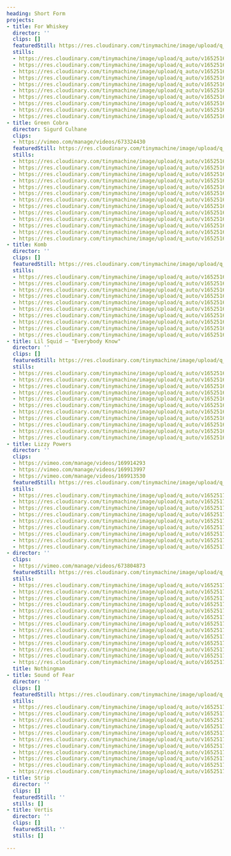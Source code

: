 ```yaml
---
heading: Short Form
projects:
- title: For Whiskey
  director: ''
  clips: []
  featuredStill: https://res.cloudinary.com/tinymachine/image/upload/q_auto/v1652516685/andrew-aiello/portfolio/for-whiskey-10_r4wsbd.jpg
  stills:
  - https://res.cloudinary.com/tinymachine/image/upload/q_auto/v1652516685/andrew-aiello/portfolio/for-whiskey-10_r4wsbd.jpg
  - https://res.cloudinary.com/tinymachine/image/upload/q_auto/v1652516685/andrew-aiello/portfolio/for-whiskey-09_te83eg.jpg
  - https://res.cloudinary.com/tinymachine/image/upload/q_auto/v1652516685/andrew-aiello/portfolio/for-whiskey-08_nivrn8.jpg
  - https://res.cloudinary.com/tinymachine/image/upload/q_auto/v1652516685/andrew-aiello/portfolio/for-whiskey-07_vom7y6.jpg
  - https://res.cloudinary.com/tinymachine/image/upload/q_auto/v1652516685/andrew-aiello/portfolio/for-whiskey-06_tv3y9n.jpg
  - https://res.cloudinary.com/tinymachine/image/upload/q_auto/v1652516684/andrew-aiello/portfolio/for-whiskey-05_ii682j.jpg
  - https://res.cloudinary.com/tinymachine/image/upload/q_auto/v1652516684/andrew-aiello/portfolio/for-whiskey-04_xm9agy.jpg
  - https://res.cloudinary.com/tinymachine/image/upload/q_auto/v1652516684/andrew-aiello/portfolio/for-whiskey-03_iozcsh.jpg
  - https://res.cloudinary.com/tinymachine/image/upload/q_auto/v1652516684/andrew-aiello/portfolio/for-whiskey-02_zo8wra.jpg
  - https://res.cloudinary.com/tinymachine/image/upload/q_auto/v1652516684/andrew-aiello/portfolio/for-whiskey-01_kaip5v.jpg
- title: Green Cobra
  director: Sigurd Culhane
  clips:
  - https://vimeo.com/manage/videos/673324430
  featuredStill: https://res.cloudinary.com/tinymachine/image/upload/q_auto/v1652516746/andrew-aiello/portfolio/green-cobra-13_gvgt7c.jpg
  stills:
  - https://res.cloudinary.com/tinymachine/image/upload/q_auto/v1652516746/andrew-aiello/portfolio/green-cobra-13_gvgt7c.jpg
  - https://res.cloudinary.com/tinymachine/image/upload/q_auto/v1652516747/andrew-aiello/portfolio/green-cobra-12_abxg3f.jpg
  - https://res.cloudinary.com/tinymachine/image/upload/q_auto/v1652516747/andrew-aiello/portfolio/green-cobra-11_ogwgpb.jpg
  - https://res.cloudinary.com/tinymachine/image/upload/q_auto/v1652516747/andrew-aiello/portfolio/green-cobra-10_bkfu3q.jpg
  - https://res.cloudinary.com/tinymachine/image/upload/q_auto/v1652516746/andrew-aiello/portfolio/green-cobra-09_hqfeoc.jpg
  - https://res.cloudinary.com/tinymachine/image/upload/q_auto/v1652516746/andrew-aiello/portfolio/green-cobra-08_bkwwec.jpg
  - https://res.cloudinary.com/tinymachine/image/upload/q_auto/v1652516746/andrew-aiello/portfolio/green-cobra-07_elz7ao.jpg
  - https://res.cloudinary.com/tinymachine/image/upload/q_auto/v1652516746/andrew-aiello/portfolio/green-cobra-06_veo9zp.jpg
  - https://res.cloudinary.com/tinymachine/image/upload/q_auto/v1652516742/andrew-aiello/portfolio/green-cobra-05_qoskqn.jpg
  - https://res.cloudinary.com/tinymachine/image/upload/q_auto/v1652516742/andrew-aiello/portfolio/green-cobra-04_f7srga.jpg
  - https://res.cloudinary.com/tinymachine/image/upload/q_auto/v1652516742/andrew-aiello/portfolio/green-cobra-03_rqkbqs.jpg
  - https://res.cloudinary.com/tinymachine/image/upload/q_auto/v1652516742/andrew-aiello/portfolio/green-cobra-02_rvilp9.jpg
  - https://res.cloudinary.com/tinymachine/image/upload/q_auto/v1652516741/andrew-aiello/portfolio/green-cobra-01_ektji2.jpg
- title: Komb
  director: ''
  clips: []
  featuredStill: https://res.cloudinary.com/tinymachine/image/upload/q_auto/v1652516789/andrew-aiello/portfolio/komb-10_ljno3t.jpg
  stills:
  - https://res.cloudinary.com/tinymachine/image/upload/q_auto/v1652516789/andrew-aiello/portfolio/komb-10_ljno3t.jpg
  - https://res.cloudinary.com/tinymachine/image/upload/q_auto/v1652516789/andrew-aiello/portfolio/komb-09_i3a2gd.jpg
  - https://res.cloudinary.com/tinymachine/image/upload/q_auto/v1652516789/andrew-aiello/portfolio/komb-08_donasg.jpg
  - https://res.cloudinary.com/tinymachine/image/upload/q_auto/v1652516789/andrew-aiello/portfolio/komb-07_p7ihb2.jpg
  - https://res.cloudinary.com/tinymachine/image/upload/q_auto/v1652516787/andrew-aiello/portfolio/komb-06_kf4auh.jpg
  - https://res.cloudinary.com/tinymachine/image/upload/q_auto/v1652516788/andrew-aiello/portfolio/komb-05_b33bnm.jpg
  - https://res.cloudinary.com/tinymachine/image/upload/q_auto/v1652516788/andrew-aiello/portfolio/komb-04_bufw7x.jpg
  - https://res.cloudinary.com/tinymachine/image/upload/q_auto/v1652516788/andrew-aiello/portfolio/komb-03_ohpi1a.jpg
  - https://res.cloudinary.com/tinymachine/image/upload/q_auto/v1652516786/andrew-aiello/portfolio/komb-02_y1j8ve.jpg
  - https://res.cloudinary.com/tinymachine/image/upload/q_auto/v1652516786/andrew-aiello/portfolio/komb-01_pnldfx.jpg
- title: Lil Squid — "Everybody Know"
  director: ''
  clips: []
  featuredStill: https://res.cloudinary.com/tinymachine/image/upload/q_auto/v1652516962/andrew-aiello/portfolio/lil-squid-ek-11_lq2kfb.jpg
  stills:
  - https://res.cloudinary.com/tinymachine/image/upload/q_auto/v1652516962/andrew-aiello/portfolio/lil-squid-ek-11_lq2kfb.jpg
  - https://res.cloudinary.com/tinymachine/image/upload/q_auto/v1652516962/andrew-aiello/portfolio/lil-squid-ek-10_gantzc.jpg
  - https://res.cloudinary.com/tinymachine/image/upload/q_auto/v1652516963/andrew-aiello/portfolio/lil-squid-ek-09_pfkllr.jpg
  - https://res.cloudinary.com/tinymachine/image/upload/q_auto/v1652516963/andrew-aiello/portfolio/lil-squid-ek-08_g2hgls.jpg
  - https://res.cloudinary.com/tinymachine/image/upload/q_auto/v1652516963/andrew-aiello/portfolio/lil-squid-ek-07_l6wykv.jpg
  - https://res.cloudinary.com/tinymachine/image/upload/q_auto/v1652516962/andrew-aiello/portfolio/lil-squid-ek-06_ofedkj.jpg
  - https://res.cloudinary.com/tinymachine/image/upload/q_auto/v1652516963/andrew-aiello/portfolio/lil-squid-ek-05_b8mq2l.jpg
  - https://res.cloudinary.com/tinymachine/image/upload/q_auto/v1652516957/andrew-aiello/portfolio/lil-squid-ek-04_jrrmxn.jpg
  - https://res.cloudinary.com/tinymachine/image/upload/q_auto/v1652516961/andrew-aiello/portfolio/lil-squid-ek-03_y0h9oz.jpg
  - https://res.cloudinary.com/tinymachine/image/upload/q_auto/v1652516956/andrew-aiello/portfolio/lil-squid-ek-02_hvylw7.jpg
  - https://res.cloudinary.com/tinymachine/image/upload/q_auto/v1652516950/andrew-aiello/portfolio/lil-squid-ek-01_vlw552.jpg
- title: Lizzy Powers
  director: ''
  clips:
  - https://vimeo.com/manage/videos/169914293
  - https://vimeo.com/manage/videos/169913997
  - https://vimeo.com/manage/videos/169913530
  featuredStill: https://res.cloudinary.com/tinymachine/image/upload/q_auto/v1652517042/andrew-aiello/portfolio/lizzy-powers-09_fdxaga.jpg
  stills:
  - https://res.cloudinary.com/tinymachine/image/upload/q_auto/v1652517042/andrew-aiello/portfolio/lizzy-powers-09_fdxaga.jpg
  - https://res.cloudinary.com/tinymachine/image/upload/q_auto/v1652517042/andrew-aiello/portfolio/lizzy-powers-08_hetvg3.jpg
  - https://res.cloudinary.com/tinymachine/image/upload/q_auto/v1652517042/andrew-aiello/portfolio/lizzy-powers-07_t4vp6g.jpg
  - https://res.cloudinary.com/tinymachine/image/upload/q_auto/v1652517042/andrew-aiello/portfolio/lizzy-powers-06_sjxuzf.jpg
  - https://res.cloudinary.com/tinymachine/image/upload/q_auto/v1652517042/andrew-aiello/portfolio/lizzy-powers-05_qnqz2n.jpg
  - https://res.cloudinary.com/tinymachine/image/upload/q_auto/v1652517042/andrew-aiello/portfolio/lizzy-powers-04_auf4th.jpg
  - https://res.cloudinary.com/tinymachine/image/upload/q_auto/v1652517041/andrew-aiello/portfolio/lizzy-powers-03_kkrpem.jpg
  - https://res.cloudinary.com/tinymachine/image/upload/q_auto/v1652517041/andrew-aiello/portfolio/lizzy-powers-02_lif4o3.jpg
  - https://res.cloudinary.com/tinymachine/image/upload/q_auto/v1652517042/andrew-aiello/portfolio/lizzy-powers-01_vvknw4.jpg
- director: ''
  clips:
  - https://vimeo.com/manage/videos/673804873
  featuredStill: https://res.cloudinary.com/tinymachine/image/upload/q_auto/v1652517138/andrew-aiello/portfolio/nothingman-13_whe3nh.jpg
  stills:
  - https://res.cloudinary.com/tinymachine/image/upload/q_auto/v1652517138/andrew-aiello/portfolio/nothingman-13_whe3nh.jpg
  - https://res.cloudinary.com/tinymachine/image/upload/q_auto/v1652517138/andrew-aiello/portfolio/nothingman-12_jz9vdm.jpg
  - https://res.cloudinary.com/tinymachine/image/upload/q_auto/v1652517138/andrew-aiello/portfolio/nothingman-11_l4op9t.jpg
  - https://res.cloudinary.com/tinymachine/image/upload/q_auto/v1652517138/andrew-aiello/portfolio/nothingman-10_yh9bjk.jpg
  - https://res.cloudinary.com/tinymachine/image/upload/q_auto/v1652517138/andrew-aiello/portfolio/nothingman-09_siag3p.jpg
  - https://res.cloudinary.com/tinymachine/image/upload/q_auto/v1652517136/andrew-aiello/portfolio/nothingman-08_lgd17u.jpg
  - https://res.cloudinary.com/tinymachine/image/upload/q_auto/v1652517137/andrew-aiello/portfolio/nothingman-07_tszema.jpg
  - https://res.cloudinary.com/tinymachine/image/upload/q_auto/v1652517135/andrew-aiello/portfolio/nothingman-06_zwaqfl.jpg
  - https://res.cloudinary.com/tinymachine/image/upload/q_auto/v1652517137/andrew-aiello/portfolio/nothingman-05_wh5jsy.jpg
  - https://res.cloudinary.com/tinymachine/image/upload/q_auto/v1652517138/andrew-aiello/portfolio/nothingman-04_plma3z.jpg
  - https://res.cloudinary.com/tinymachine/image/upload/q_auto/v1652517138/andrew-aiello/portfolio/nothingman-03_ruq93t.jpg
  - https://res.cloudinary.com/tinymachine/image/upload/q_auto/v1652517137/andrew-aiello/portfolio/nothingman-02_u96c7b.jpg
  - https://res.cloudinary.com/tinymachine/image/upload/q_auto/v1652517137/andrew-aiello/portfolio/nothingman-01_wc9q0w.jpg
  title: Nothingman
- title: Sound of Fear
  director: ''
  clips: []
  featuredStill: https://res.cloudinary.com/tinymachine/image/upload/q_auto/v1652517210/andrew-aiello/portfolio/sound-of-fear-11_eoijg7.jpg
  stills:
  - https://res.cloudinary.com/tinymachine/image/upload/q_auto/v1652517210/andrew-aiello/portfolio/sound-of-fear-11_eoijg7.jpg
  - https://res.cloudinary.com/tinymachine/image/upload/q_auto/v1652517210/andrew-aiello/portfolio/sound-of-fear-10_fgiuwe.jpg
  - https://res.cloudinary.com/tinymachine/image/upload/q_auto/v1652517210/andrew-aiello/portfolio/sound-of-fear-09_paatvz.jpg
  - https://res.cloudinary.com/tinymachine/image/upload/q_auto/v1652517210/andrew-aiello/portfolio/sound-of-fear-08_n1y6qg.jpg
  - https://res.cloudinary.com/tinymachine/image/upload/q_auto/v1652517210/andrew-aiello/portfolio/sound-of-fear-07_ely5rr.jpg
  - https://res.cloudinary.com/tinymachine/image/upload/q_auto/v1652517210/andrew-aiello/portfolio/sound-of-fear-06_b0zyyj.jpg
  - https://res.cloudinary.com/tinymachine/image/upload/q_auto/v1652517210/andrew-aiello/portfolio/sound-of-fear-05_c9vcmg.jpg
  - https://res.cloudinary.com/tinymachine/image/upload/q_auto/v1652517208/andrew-aiello/portfolio/sound-of-fear-04_mbbj7q.jpg
  - https://res.cloudinary.com/tinymachine/image/upload/q_auto/v1652517206/andrew-aiello/portfolio/sound-of-fear-03_zxt3yu.jpg
  - https://res.cloudinary.com/tinymachine/image/upload/q_auto/v1652517206/andrew-aiello/portfolio/sound-of-fear-02_y0emjn.jpg
  - https://res.cloudinary.com/tinymachine/image/upload/q_auto/v1652517205/andrew-aiello/portfolio/sound-of-fear-01_mrv1se.jpg
- title: Strip
  director: ''
  clips: []
  featuredStill: ''
  stills: []
- title: Vertis
  director: ''
  clips: []
  featuredStill: ''
  stills: []

---
```

